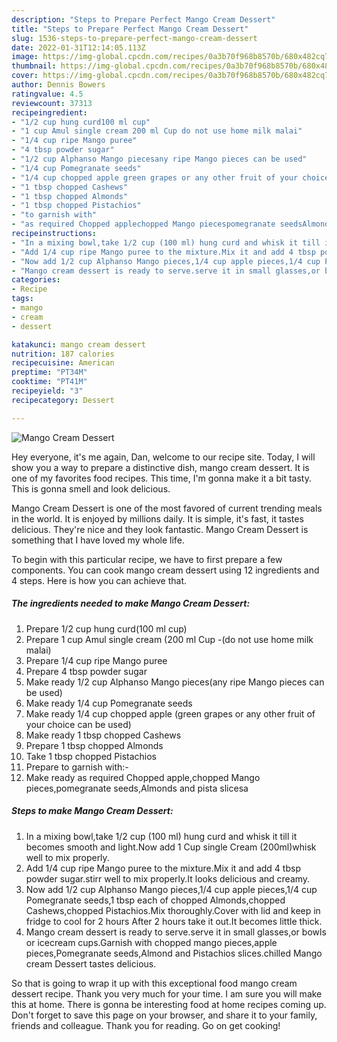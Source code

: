```yaml
---
description: "Steps to Prepare Perfect Mango Cream Dessert"
title: "Steps to Prepare Perfect Mango Cream Dessert"
slug: 1536-steps-to-prepare-perfect-mango-cream-dessert
date: 2022-01-31T12:14:05.113Z
image: https://img-global.cpcdn.com/recipes/0a3b70f968b8570b/680x482cq70/mango-cream-dessert-recipe-main-photo.jpg
thumbnail: https://img-global.cpcdn.com/recipes/0a3b70f968b8570b/680x482cq70/mango-cream-dessert-recipe-main-photo.jpg
cover: https://img-global.cpcdn.com/recipes/0a3b70f968b8570b/680x482cq70/mango-cream-dessert-recipe-main-photo.jpg
author: Dennis Bowers
ratingvalue: 4.5
reviewcount: 37313
recipeingredient:
- "1/2 cup hung curd100 ml cup"
- "1 cup Amul single cream 200 ml Cup do not use home milk malai"
- "1/4 cup ripe Mango puree"
- "4 tbsp powder sugar"
- "1/2 cup Alphanso Mango piecesany ripe Mango pieces can be used"
- "1/4 cup Pomegranate seeds"
- "1/4 cup chopped apple green grapes or any other fruit of your choice can be used"
- "1 tbsp chopped Cashews"
- "1 tbsp chopped Almonds"
- "1 tbsp chopped Pistachios"
- "to garnish with"
- "as required Chopped applechopped Mango piecespomegranate seedsAlmonds and pista slicesa"
recipeinstructions:
- "In a mixing bowl,take 1/2 cup (100 ml) hung curd and whisk it till it becomes smooth and light.Now add 1 Cup single Cream (200ml)whisk well to mix properly."
- "Add 1/4 cup ripe Mango puree to the mixture.Mix it and add 4 tbsp powder sugar.stirr well to mix properly.It looks delicious and creamy."
- "Now add 1/2 cup Alphanso Mango pieces,1/4 cup apple pieces,1/4 cup Pomegranate seeds,1 tbsp each of chopped Almonds,chopped Cashews,chopped Pistachios.Mix thoroughly.Cover with lid and keep in fridge to cool for 2 hours After 2 hours take it out.It becomes little thick."
- "Mango cream dessert is ready to serve.serve it in small glasses,or bowls or icecream cups.Garnish with chopped mango pieces,apple pieces,Pomegranate seeds,Almond and Pistachios slices.chilled Mango cream Dessert tastes delicious."
categories:
- Recipe
tags:
- mango
- cream
- dessert

katakunci: mango cream dessert 
nutrition: 187 calories
recipecuisine: American
preptime: "PT34M"
cooktime: "PT41M"
recipeyield: "3"
recipecategory: Dessert

---
```



![Mango Cream Dessert](https://img-global.cpcdn.com/recipes/0a3b70f968b8570b/680x482cq70/mango-cream-dessert-recipe-main-photo.jpg)

Hey everyone, it's me again, Dan, welcome to our recipe site. Today, I will show you a way to prepare a distinctive dish, mango cream dessert. It is one of my favorites food recipes. This time, I'm gonna make it a bit tasty. This is gonna smell and look delicious.



Mango Cream Dessert is one of the most favored of current trending meals in the world. It is enjoyed by millions daily. It is simple, it's fast, it tastes delicious. They're nice and they look fantastic. Mango Cream Dessert is something that I have loved my whole life.


To begin with this particular recipe, we have to first prepare a few components. You can cook mango cream dessert using 12 ingredients and 4 steps. Here is how you can achieve that.

<!--inarticleads1-->

##### The ingredients needed to make Mango Cream Dessert:

1. Prepare 1/2 cup hung curd(100 ml cup)
1. Prepare 1 cup Amul single cream (200 ml Cup -(do not use home milk malai)
1. Prepare 1/4 cup ripe Mango puree
1. Prepare 4 tbsp powder sugar
1. Make ready 1/2 cup Alphanso Mango pieces(any ripe Mango pieces can be used)
1. Make ready 1/4 cup Pomegranate seeds
1. Make ready 1/4 cup chopped apple (green grapes or any other fruit of your choice can be used)
1. Make ready 1 tbsp chopped Cashews
1. Prepare 1 tbsp chopped Almonds
1. Take 1 tbsp chopped Pistachios
1. Prepare to garnish with:-
1. Make ready as required Chopped apple,chopped Mango pieces,pomegranate seeds,Almonds and pista slicesa




<!--inarticleads2-->

##### Steps to make Mango Cream Dessert:

1. In a mixing bowl,take 1/2 cup (100 ml) hung curd and whisk it till it becomes smooth and light.Now add 1 Cup single Cream (200ml)whisk well to mix properly.
1. Add 1/4 cup ripe Mango puree to the mixture.Mix it and add 4 tbsp powder sugar.stirr well to mix properly.It looks delicious and creamy.
1. Now add 1/2 cup Alphanso Mango pieces,1/4 cup apple pieces,1/4 cup Pomegranate seeds,1 tbsp each of chopped Almonds,chopped Cashews,chopped Pistachios.Mix thoroughly.Cover with lid and keep in fridge to cool for 2 hours After 2 hours take it out.It becomes little thick.
1. Mango cream dessert is ready to serve.serve it in small glasses,or bowls or icecream cups.Garnish with chopped mango pieces,apple pieces,Pomegranate seeds,Almond and Pistachios slices.chilled Mango cream Dessert tastes delicious.




So that is going to wrap it up with this exceptional food mango cream dessert recipe. Thank you very much for your time. I am sure you will make this at home. There is gonna be interesting food at home recipes coming up. Don't forget to save this page on your browser, and share it to your family, friends and colleague. Thank you for reading. Go on get cooking!

